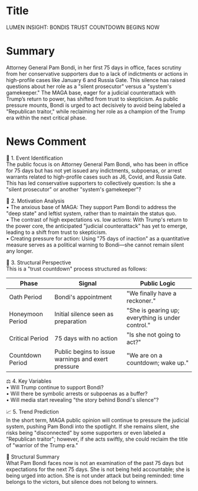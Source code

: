 # Title
LUMEN INSIGHT: BONDIS TRUST COUNTDOWN BEGINS NOW

# Summary
Attorney General Pam Bondi, in her first 75 days in office, faces scrutiny from her conservative supporters due to a lack of indictments or actions in high-profile cases like January 6 and Russia Gate. This silence has raised questions about her role as a "silent prosecutor" versus a "system's gamekeeper." The MAGA base, eager for a judicial counterattack with Trump’s return to power, has shifted from trust to skepticism. As public pressure mounts, Bondi is urged to act decisively to avoid being labeled a "Republican traitor," while reclaiming her role as a champion of the Trump era within the next critical phase.

# News Comment
🧭 1. Event Identification  
The public focus is on Attorney General Pam Bondi, who has been in office for 75 days but has not yet issued any indictments, subpoenas, or arrest warrants related to high-profile cases such as J6, Covid, and Russia Gate. This has led conservative supporters to collectively question: Is she a "silent prosecutor" or another "system's gamekeeper"?

🎯 2. Motivation Analysis  
• The anxious base of MAGA: They support Pam Bondi to address the "deep state" and leftist system, rather than to maintain the status quo.  
• The contrast of high expectations vs. low actions: With Trump's return to the power core, the anticipated "judicial counterattack" has yet to emerge, leading to a shift from trust to skepticism.  
• Creating pressure for action: Using "75 days of inaction" as a quantitative measure serves as a political warning to Bondi—she cannot remain silent any longer.

🔧 3. Structural Perspective  
This is a "trust countdown" process structured as follows:

Phase | Signal | Public Logic  
---|---|---  
Oath Period | Bondi's appointment | "We finally have a reckoner."  
Honeymoon Period | Initial silence seen as preparation | "She is gearing up; everything is under control."  
Critical Period | 75 days with no action | "Is she not going to act?"  
Countdown Period | Public begins to issue warnings and exert pressure | "We are on a countdown; wake up."  

⚖️ 4. Key Variables  
• Will Trump continue to support Bondi?  
• Will there be symbolic arrests or subpoenas as a buffer?  
• Will media start revealing "the story behind Bondi's silence"?

📈 5. Trend Prediction  
In the short term, MAGA public opinion will continue to pressure the judicial system, pushing Pam Bondi into the spotlight. If she remains silent, she risks being "disconnected" by some supporters or even labeled a "Republican traitor"; however, if she acts swiftly, she could reclaim the title of "warrior of the Trump era."

📐 Structural Summary  
What Pam Bondi faces now is not an examination of the past 75 days but expectations for the next 75 days. She is not being held accountable; she is being urged into action. She is not under attack but being reminded: time belongs to the victors, but silence does not belong to winners.
